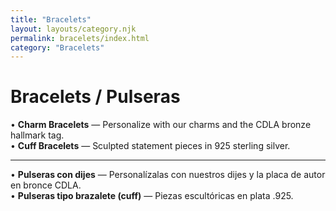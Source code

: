 ```yaml
---
title: "Bracelets"
layout: layouts/category.njk
permalink: bracelets/index.html
category: "Bracelets"
---
```


# Bracelets / Pulseras

• **Charm Bracelets** — Personalize with our charms and the CDLA bronze hallmark tag.  
• **Cuff Bracelets** — Sculpted statement pieces in 925 sterling silver.

---

• **Pulseras con dijes** — Personalízalas con nuestros dijes y la placa de autor en bronce CDLA.  
• **Pulseras tipo brazalete (cuff)** — Piezas escultóricas en plata .925.

